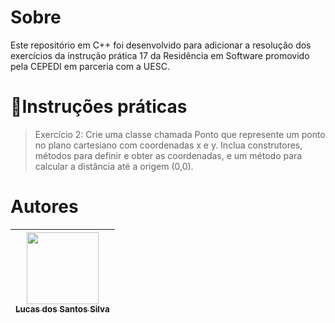 # Sobre

<p>Este repositório em C++ foi desenvolvido para adicionar a resolução dos exercícios da instrução prática 17 da Residência em Software promovido pela CEPEDI em parceria com a UESC.</p>

# 📑Instruções práticas


> Exercício 2: Crie uma classe chamada Ponto que represente um ponto no plano cartesiano com coordenadas x e y. Inclua construtores, métodos para definir e obter as coordenadas, e um método para calcular a distância até a origem (0,0).


# Autores

| [<img src="https://avatars.githubusercontent.com/u/17802288?v=4" width=115><br><sub>Lucas dos Santos Silva</sub>](https://github.com/eulucasilva) | 
|:-------------------------------------------------------------------------------------------------------------------------------------------------:|